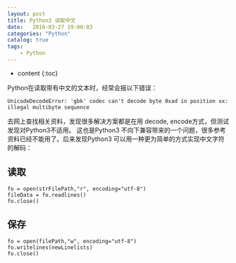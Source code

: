 ```yaml
---
layout: post
title: Python3 读取中文
date:   2016-03-27 19:00:03
categories: "Python"
catalog: true
tags: 
    - Python
---
```


* content
{:toc}

Python在读取带有中文的文本时，经常会报以下错误：   

	UnicodeDecodeError: 'gbk' codec can't decode byte 0xad in position xx: illegal multibyte sequence

去网上查找相关资料，发现很多解决方案都是在用 decode, encode方式，但测试发现对Python3不适用。 这也是Python3 不向下兼容带来的一个问题，很多参考资料已经不能用了。后来发现Python3 可以用一种更为简单的方式实现中文字符的解码：   

## 读取

	fo = open(strFilePath,"r", encoding="utf-8")
	fileData = fo.readlines()
	fo.close()
	
## 保存

	fo = open(filePath,"w", encoding="utf-8")
	fo.writelines(newLinelists)
	fo.close()